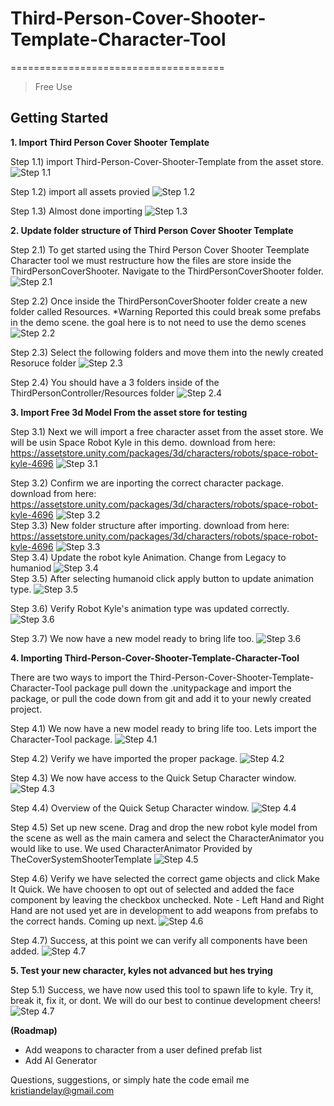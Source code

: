 # Third-Person-Cover-Shooter-Template-Character-Tool


=====================================

> Free Use


Getting Started
---------------

**1. Import Third Person Cover Shooter Template**

Step 1.1) import Third-Person-Cover-Shooter-Template from the asset store.
![Step 1.1](https://github.com/kristiandelay/Third-Person-Cover-Shooter-Template-Character-Tool/blob/master/tutorial/images/Step%201.1.png?raw=true)

Step 1.2) import all assets provied 
![Step 1.2](https://github.com/kristiandelay/Third-Person-Cover-Shooter-Template-Character-Tool/blob/master/tutorial/images/Step%201.2.png?raw=true)

Step 1.3) Almost done importing
![Step 1.3](https://github.com/kristiandelay/Third-Person-Cover-Shooter-Template-Character-Tool/blob/master/tutorial/images/Step%201.3.png?raw=true)

**2. Update folder structure of Third Person Cover Shooter Template**

Step 2.1) 
To get started using the Third Person Cover Shooter Teemplate Character tool we must restructure how the files are store inside the ThirdPersonCoverShooter. Navigate to the ThirdPersonCoverShooter folder.
![Step 2.1](https://github.com/kristiandelay/Third-Person-Cover-Shooter-Template-Character-Tool/blob/master/tutorial/images/Step%202.1.png?raw=true)

Step 2.2) 
Once inside the ThirdPersonCoverShooter folder create a new folder called Resources.
*Warning Reported this could break some prefabs in the demo scene. the goal here is to not need to use the demo scenes  
![Step 2.2](https://github.com/kristiandelay/Third-Person-Cover-Shooter-Template-Character-Tool/blob/master/tutorial/images/Step%202.2.png?raw=true)

Step 2.3) 
Select the following folders and move them into the newly created Resoruce folder
![Step 2.3](https://github.com/kristiandelay/Third-Person-Cover-Shooter-Template-Character-Tool/blob/master/tutorial/images/Step%202.3.png?raw=true)

Step 2.4) 
You should have a 3 folders inside of the ThirdPersonController/Resources folder
![Step 2.4](https://github.com/kristiandelay/Third-Person-Cover-Shooter-Template-Character-Tool/blob/master/tutorial/images/Step%202.4.png?raw=true)


**3. Import Free 3d Model From the asset store for testing**

Step 3.1) 
Next we will import a free character asset from the asset store. We will be usin Space Robot Kyle in this demo. download from here: https://assetstore.unity.com/packages/3d/characters/robots/space-robot-kyle-4696
![Step 3.1](https://github.com/kristiandelay/Third-Person-Cover-Shooter-Template-Character-Tool/blob/master/tutorial/images/Step%203.1.png?raw=true)
	
Step 3.2) 
Confirm we are inporting the correct character package. download from here: https://assetstore.unity.com/packages/3d/characters/robots/space-robot-kyle-4696
![Step 3.2](https://github.com/kristiandelay/Third-Person-Cover-Shooter-Template-Character-Tool/blob/master/tutorial/images/Step%203.2.png?raw=true)		
Step 3.3) 
New folder structure after importing. download from here: https://assetstore.unity.com/packages/3d/characters/robots/space-robot-kyle-4696
![Step 3.3](https://github.com/kristiandelay/Third-Person-Cover-Shooter-Template-Character-Tool/blob/master/tutorial/images/Step%203.3.png?raw=true)		
Step 3.4) 
Update the robot kyle Animation. Change from Legacy to humaniod 
![Step 3.4](https://github.com/kristiandelay/Third-Person-Cover-Shooter-Template-Character-Tool/blob/master/tutorial/images/Step%203.4.png?raw=true)	
Step 3.5) 
After selecting humanoid click apply button to update animation type.
![Step 3.5](https://github.com/kristiandelay/Third-Person-Cover-Shooter-Template-Character-Tool/blob/master/tutorial/images/Step%203.6.png?raw=true)
	
Step 3.6) 
Verify Robot Kyle's animation type was updated correctly.
![Step 3.6](https://github.com/kristiandelay/Third-Person-Cover-Shooter-Template-Character-Tool/blob/master/tutorial/images/Step%203.7.png?raw=true)

Step 3.7) 
We now have a new model ready to bring life too. 
![Step 3.6](https://github.com/kristiandelay/Third-Person-Cover-Shooter-Template-Character-Tool/blob/master/tutorial/images/Step%203.8.png?raw=true)

**4. Importing Third-Person-Cover-Shooter-Template-Character-Tool**

There are two ways to import the Third-Person-Cover-Shooter-Template-Character-Tool package pull down the .unitypackage and import the package, or pull the code down from git and add it to your newly created project.

Step 4.1) 
We now have a new model ready to bring life too. Lets import the Character-Tool package. 
![Step 4.1](https://github.com/kristiandelay/Third-Person-Cover-Shooter-Template-Character-Tool/blob/master/tutorial/images/Step%203.8.png?raw=true)

Step 4.2) 
Verify we have imported the proper package.
![Step 4.2](https://github.com/kristiandelay/Third-Person-Cover-Shooter-Template-Character-Tool/blob/master/tutorial/images/Step%202.6.png?raw=true)

Step 4.3) 
We now have access to the Quick Setup Character window.
![Step 4.3](https://github.com/kristiandelay/Third-Person-Cover-Shooter-Template-Character-Tool/blob/master/tutorial/images/Step%204.2.png?raw=true)

Step 4.4) 
Overview of the Quick Setup Character window.
![Step 4.4](https://github.com/kristiandelay/Third-Person-Cover-Shooter-Template-Character-Tool/blob/master/tutorial/images/Step%204.3.png?raw=true)

Step 4.5) 
Set up new scene. Drag and drop the new robot kyle model from the scene as well as the main camera and select the CharacterAnimator you would like to use. We used CharacterAnimator Provided by TheCoverSystemShooterTemplate
![Step 4.5](https://github.com/kristiandelay/Third-Person-Cover-Shooter-Template-Character-Tool/blob/master/tutorial/images/Step%204.4.png?raw=true)

Step 4.6) 
Verify we have selected the correct game objects and click Make It Quick. We have choosen to opt out of selected and added the face component by leaving the checkbox unchecked. 
Note - Left Hand and Right Hand are not used yet are in development to add weapons from prefabs to the correct hands. Coming up next.
![Step 4.6](https://github.com/kristiandelay/Third-Person-Cover-Shooter-Template-Character-Tool/blob/master/tutorial/images/Step%204.5.png?raw=true)

Step 4.7) 
Success, at this point we can verify all components have been added.
![Step 4.7](https://github.com/kristiandelay/Third-Person-Cover-Shooter-Template-Character-Tool/blob/master/tutorial/images/Step%204.6.png?raw=true)


**5. Test your new character, kyles not advanced but hes trying**

Step 5.1) 
Success, we have now used this tool to spawn life to kyle. Try it, break it, fix it, or dont. We will do our best to continue development cheers!
![Step 4.7](https://github.com/kristiandelay/Third-Person-Cover-Shooter-Template-Character-Tool/blob/master/tutorial/images/Step%204.6.png?raw=true)



**(Roadmap)**

* Add weapons to character from a user defined prefab list
* Add AI Generator

Questions, suggestions, or simply hate the code email me 
<kristiandelay@gmail.com>